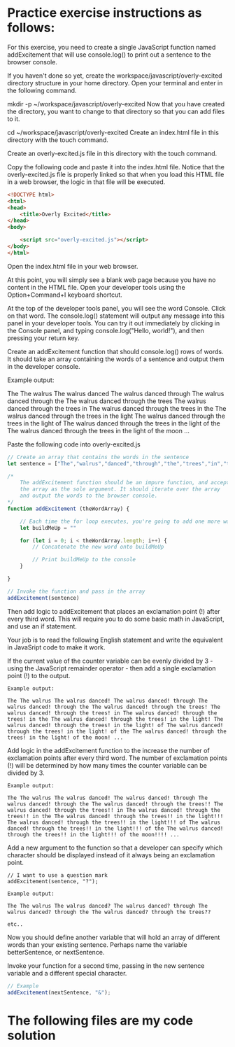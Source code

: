 # Practice exercise instructions as follows:
For this exercise, you need to create a single JavaScript function named addExcitement that will use console.log() to print out a sentence to the browser console.

If you haven't done so yet, create the workspace/javascript/overly-excited directory structure in your home directory. Open your terminal and enter in the following command.

mkdir -p ~/workspace/javascript/overly-excited
Now that you have created the directory, you want to change to that directory so that you can add files to it.

cd ~/workspace/javascript/overly-excited
Create an index.html file in this directory with the touch command.

Create an overly-excited.js file in this directory with the touch command.

Copy the following code and paste it into the index.html file. Notice that the overly-excited.js file is properly linked so that when you load this HTML file in a web browser, the logic in that file will be executed.
```html
<!DOCTYPE html>
<html>
<head>
    <title>Overly Excited</title>
</head>
<body>

    <script src="overly-excited.js"></script>
</body>
</html>
```
Open the index.html file in your web browser.

At this point, you will simply see a blank web page because you have no content in the HTML file. Open your developer tools using the Option+Command+I keyboard shortcut.

At the top of the developer tools panel, you will see the word Console. Click on that word. The console.log() statement will output any message into this panel in your developer tools. You can try it out immediately by clicking in the Console panel, and typing console.log("Hello, world!"), and then pressing your return key.

Create an addExcitement function that should console.log() rows of words. It should take an array containing the words of a sentence and output them in the developer console.

Example output:

The The walrus The walrus danced The walrus danced through The walrus danced through the The walrus danced through the trees The walrus danced through the trees in The walrus danced through the trees in the The walrus danced through the trees in the light The walrus danced through the trees in the light of The walrus danced through the trees in the light of the The walrus danced through the trees in the light of the moon ...

Paste the following code into overly-excited.js
```js
// Create an array that contains the words in the sentence
let sentence = ["The","walrus","danced","through","the","trees","in","the","light","of","the","moon"];

/*
    The addExcitement function should be an impure function, and accept
    the array as the sole argument. It should iterate over the array
    and output the words to the browser console.
*/
function addExcitement (theWordArray) {

    // Each time the for loop executes, you're going to add one more word to this string
    let buildMeUp = ""

    for (let i = 0; i < theWordArray.length; i++) {
        // Concatenate the new word onto buildMeUp

        // Print buildMeUp to the console
    }

}

// Invoke the function and pass in the array
addExcitement(sentence)
```
Then add logic to addExcitement that places an exclamation point (!) after every third word. This will require you to do some basic math in JavaScript, and use an if statement.

Your job is to read the following English statement and write the equivalent in JavaSript code to make it work.

If the current value of the counter variable can be evenly divided by 3 - using the JavaScript remainder operator - then add a single exclamation point (!) to the output.

    Example output:

    The The walrus The walrus danced! The walrus danced! through The walrus danced! through the The walrus danced! through the trees! The walrus danced! through the trees! in The walrus danced! through the trees! in the The walrus danced! through the trees! in the light! The walrus danced! through the trees! in the light! of The walrus danced! through the trees! in the light! of the The walrus danced! through the trees! in the light! of the moon! ...


Add logic in the addExcitement function to the increase the number of exclamation points after every third word. The number of exclamation points (!) will be determined by how many times the counter variable can be divided by 3.

    Example output:

    The The walrus The walrus danced! The walrus danced! through The walrus danced! through the The walrus danced! through the trees!! The walrus danced! through the trees!! in The walrus danced! through the trees!! in the The walrus danced! through the trees!! in the light!!! The walrus danced! through the trees!! in the light!!! of The walrus danced! through the trees!! in the light!!! of the The walrus danced! through the trees!! in the light!!! of the moon!!!! ...


Add a new argument to the function so that a developer can specify which character should be displayed instead of it always being an exclamation point.

```
// I want to use a question mark
addExcitement(sentence, "?");
```

    Example output:

    The The walrus The walrus danced? The walrus danced? through The walrus danced? through the The walrus danced? through the trees??

    etc..


Now you should define another variable that will hold an array of different words than your existing sentence. Perhaps name the variable betterSentence, or nextSentence.

Invoke your function for a second time, passing in the new sentence variable and a different special character.

```js
// Example
addExcitement(nextSentence, "&");
```

# The following files are my code solution